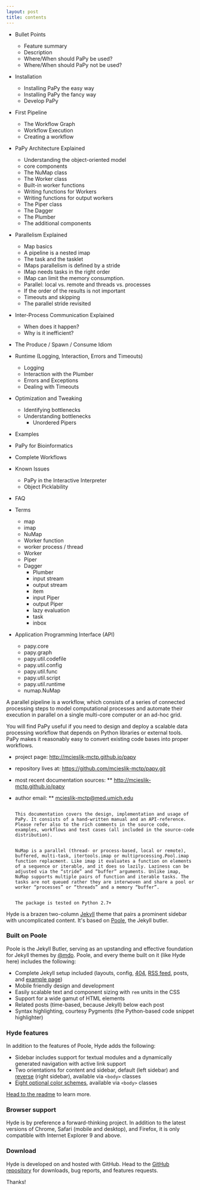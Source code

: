 ```yaml
---
layout: post
title: contents
---
```


* Bullet Points
	* Feature summary
	* Description
	* Where/When should PaPy be used?
	* Where/When should PaPy not be used?
	
* Installation
	* Installing PaPy the easy way
	* Installing PaPy the fancy way
	* Develop PaPy

* First Pipeline
	* The Workflow Graph
  * Workflow Execution
  * Creating a workflow

* PaPy Architecture Explained
	* Understanding the object-oriented model
	* core components
	* The NuMap class
	* The Worker class
	* Built-in worker functions
	* Writing functions for Workers
	* Writing functions for output workers
	* The Piper class
	* The Dagger
	* The Plumber
	* The additional components
	
* Parallelism Explained
	* Map basics
	* A pipeline is a nested imap
	* The task and the tasklet
	* IMaps parallelism is defined by a stride
	* IMap needs tasks in the right order
	* IMap can limit the memory consumption.
	* Parallel: local vs. remote and threads vs. processes
	* If the order of the results is not important
	* Timeouts and skipping
	* The parallel stride revisited
	
* Inter-Process Communication Explained
	* When does it happen?
	* Why is it inefficient?

* The Produce / Spawn / Consume Idiom

* Runtime (Logging, Interaction, Errors and Timeouts)
	* Logging
	* Interaction with the Plumber
	* Errors and Exceptions
	* Dealing with Timeouts

* Optimization and Tweaking
  * Identifying bottlenecks
  * Understanding bottlenecks
	* Unordered Pipers
	
* Examples
	
* PaPy for Bioinformatics

* Complete Workflows

* Known Issues
	* PaPy in the Interactive Interpreter
	* Object Picklability
	
* FAQ
	
* Terms
	* map
	* imap
	* NuMap
	* Worker function
	* worker process / thread
	* Worker
	* Piper
  * Dagger
	* Plumber
	* input stream
	* output stream
	* item
	* input Piper
	* output Piper
	* lazy evaluation
	* task
	* inbox

* Application Programming Interface (API)
	* papy.core
	* papy.graph
	* papy.util.codefile
	* papy.util.config
	* papy.util.func
	* papy.util.script
	* papy.util.runtime
	* numap.NuMap



A parallel pipeline is a workflow, which consists of a series of connected processing steps to model computational processes and automate their execution in parallel on a single multi-core computer or an ad-hoc grid.

You will find PaPy useful if you need to design and deploy a scalable data processing workflow that depends on Python libraries or external tools. PaPy makes it reasonably easy to convert existing code bases into proper workflows.

* project page:
	http://mcieslik-mctp.github.io/papy

* repository lives at:
	https://github.com/mcieslik-mctp/papy.git

* most recent documentation sources:
** http://mcieslik-mctp.github.io/papy

* author email:
** mcieslik-mctp@med.umich.edu

																																								This documentation covers the design, implementation and usage of PaPy. It consists of a hand-written manual and an API-reference. Please refer also to the rich comments in the source code, examples, workflows and test cases (all included in the source-code distribution).

																																								NuMap is a parallel (thread- or process-based, local or remote), buffered, multi-task, itertools.imap or multiprocessing.Pool.imap function replacment. Like imap it evaluates a function on elements of a sequence or iterable, and it does so lazily. Laziness can be adjusted via the “stride” and “buffer” arguments. Unlike imap, NuMap supports multiple pairs of function and iterable tasks. The tasks are not queued rather they are interwoven and share a pool or worker “processes” or “threads” and a memory “buffer”.

																																								The package is tested on Python 2.7+

Hyde is a brazen two-column [Jekyll](http://jekyllrb.com) theme that pairs a prominent sidebar with uncomplicated content. It's based on [Poole](http://getpoole.com), the Jekyll butler.

### Built on Poole

Poole is the Jekyll Butler, serving as an upstanding and effective foundation for Jekyll themes by [@mdo](https://twitter.com/mdo). Poole, and every theme built on it (like Hyde here) includes the following:

* Complete Jekyll setup included (layouts, config, [404](/404), [RSS feed](/atom.xml), posts, and [example page](/about))
* Mobile friendly design and development
* Easily scalable text and component sizing with `rem` units in the CSS
* Support for a wide gamut of HTML elements
* Related posts (time-based, because Jekyll) below each post
* Syntax highlighting, courtesy Pygments (the Python-based code snippet highlighter)

### Hyde features

In addition to the features of Poole, Hyde adds the following:

* Sidebar includes support for textual modules and a dynamically generated navigation with active link support
* Two orientations for content and sidebar, default (left sidebar) and [reverse](https://github.com/poole/lanyon#reverse-layout) (right sidebar), available via `<body>` classes
* [Eight optional color schemes](https://github.com/poole/hyde#themes), available via `<body>` classes

[Head to the readme](https://github.com/poole/hyde#readme) to learn more.

### Browser support

Hyde is by preference a forward-thinking project. In addition to the latest versions of Chrome, Safari (mobile and desktop), and Firefox, it is only compatible with Internet Explorer 9 and above.

### Download

Hyde is developed on and hosted with GitHub. Head to the <a href="https://github.com/poole/hyde">GitHub repository</a> for downloads, bug reports, and features requests.

Thanks!
